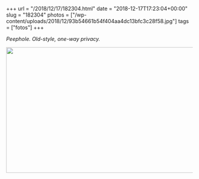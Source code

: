 +++
url = "/2018/12/17/182304.html"
date = "2018-12-17T17:23:04+00:00"
slug = "182304"
photos = ["/wp-content/uploads/2018/12/93b54661b54f404aa4dc13bfc3c28f58.jpg"]
tags = ["fotos"]
+++

*Peephole. Old-style, one-way privacy.*

<img src="/wp-content/uploads/2018/12/93b54661b54f404aa4dc13bfc3c28f58.jpg" width="600" height="339" alt="">
